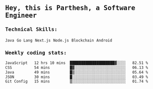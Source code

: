 <samp>
    <h2>Hey, this is Parthesh, a Software Engineer</h2>
    <h3>Technical Skills: </h3>
    <code>Java</code> <code>Go Lang</code> <code>Next.js</code> <code>Node.js</code> <code>Blockchain</code> <code>Android</code>
    <h3>Weekly coding stats:</h3>
<!--START_SECTION:waka-->

```txt
JavaScript   12 hrs 10 mins  ████████████████████▓░░░░   82.51 %
CSS          54 mins         █▓░░░░░░░░░░░░░░░░░░░░░░░   06.13 %
Java         49 mins         █▒░░░░░░░░░░░░░░░░░░░░░░░   05.64 %
JSON         30 mins         █░░░░░░░░░░░░░░░░░░░░░░░░   03.49 %
Git Config   15 mins         ▒░░░░░░░░░░░░░░░░░░░░░░░░   01.74 %
```

<!--END_SECTION:waka-->
</samp>
